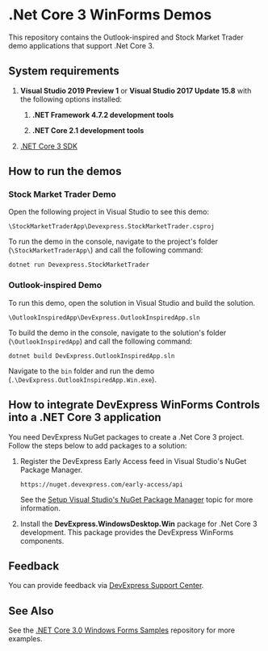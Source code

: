 # .Net Core 3 WinForms Demos
 
This repository contains the Outlook-inspired and Stock Market Trader demo applications that support .Net Core 3.
 
## System requirements
1. **Visual Studio 2019 Preview 1** or **Visual Studio 2017 Update 15.8** with the following options installed:
 
    1. **.NET Framework 4.7.2 development tools**
 
    1. **.NET Core 2.1 development tools**
 
1. [.NET Core 3 SDK](https://dotnet.microsoft.com/download/dotnet-core/3.0)
 
 

## How to run the demos
 
### Stock Market Trader Demo
 
Open the following project in Visual Studio to see this demo:
 
`\StockMarketTraderApp\Devexpress.StockMarketTrader.csproj`
 
To run the demo in the console, navigate to the project's folder (`\StockMarketTraderApp\`) and call the following command:
 
`dotnet run Devexpress.StockMarketTrader`
 
### Outlook-inspired Demo
 
To run this demo, open the solution in Visual Studio and build the solution.
 
`\OutlookInspiredApp\DevExpress.OutlookInspiredApp.sln`
 
To build the demo in the console, navigate to the solution's folder (`\OutlookInspiredApp`) and call the following command:
 
`dotnet build DevExpress.OutlookInspiredApp.sln`
 
Navigate to the `bin` folder and run the demo (`.\DevExpress.OutlookInspiredApp.Win.exe`).
 
## How to integrate DevExpress WinForms Controls into a .NET Core 3 application
 
You need DevExpress NuGet packages to create a .Net Core 3 project. Follow the steps below to add packages to a solution:
 
1. Register the DevExpress Early Access feed in Visual Studio's NuGet Package Manager.
 
    `https://nuget.devexpress.com/early-access/api`
 
    See the [Setup Visual Studio's NuGet Package Manager](https://docs.devexpress.com/GeneralInformation/116698/installation/install-devexpress-controls-using-nuget-packages/setup-visual-studio%27s-nuget-package-manager) topic for more information.
 

1. Install the **DevExpress.WindowsDesktop.Win** package for .Net Core 3 development. This package provides the DevExpress WinForms components.
 
## Feedback
 
You can provide feedback via [DevExpress Support Center](https://www.devexpress.com/Support/Center/Question/Create).
 
## See Also
 
See the [.NET Core 3.0 Windows Forms Samples](https://github.com/dotnet/samples/tree/master/windowsforms) repository for more examples.
